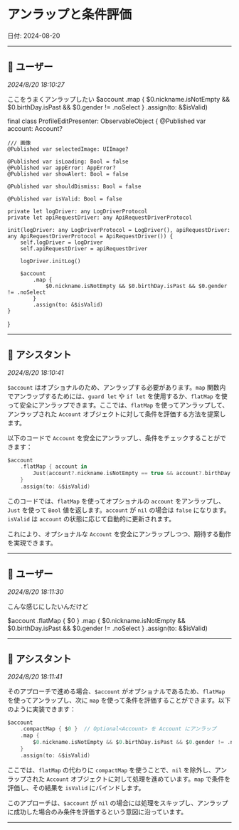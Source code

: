 # アンラップと条件評価

日付: 2024-08-20

---

## 👤 ユーザー
*2024/8/20 18:10:27*

ここをうまくアンラップしたい
$account
            .map {
                $0.nickname.isNotEmpty && $0.birthDay.isPast && $0.gender != .noSelect
            }
            .assign(to: &$isValid)

final class ProfileEditPresenter: ObservableObject {
    @Published var account: Account?

    /// 画像
    @Published var selectedImage: UIImage?

    @Published var isLoading: Bool = false
    @Published var appError: AppError?
    @Published var showAlert: Bool = false
    
    @Published var shouldDismiss: Bool = false
    
    @Published var isValid: Bool = false
    
    private let logDriver: any LogDriverProtocol
    private let apiRequestDriver: any ApiRequestDriverProtocol

    init(logDriver: any LogDriverProtocol = LogDriver(), apiRequestDriver: any ApiRequestDriverProtocol = ApiRequestDriver()) {
        self.logDriver = logDriver
        self.apiRequestDriver = apiRequestDriver

        logDriver.initLog()
        
        $account
            .map {
                $0.nickname.isNotEmpty && $0.birthDay.isPast && $0.gender != .noSelect
            }
            .assign(to: &$isValid)
    }
}

---

## 🤖 アシスタント
*2024/8/20 18:10:41*

`$account` はオプショナルのため、アンラップする必要があります。`map` 関数内でアンラップするためには、`guard let` や `if let` を使用するか、`flatMap` を使って安全にアンラップできます。ここでは、`flatMap` を使ってアンラップして、アンラップされた `Account` オブジェクトに対して条件を評価する方法を提案します。

以下のコードで `Account` を安全にアンラップし、条件をチェックすることができます：

```swift
$account
    .flatMap { account in
        Just(account?.nickname.isNotEmpty == true && account?.birthDay.isPast == true && account?.gender != .noSelect)
    }
    .assign(to: &$isValid)
```

このコードでは、`flatMap` を使ってオプショナルの `account` をアンラップし、`Just` を使って `Bool` 値を返します。`account` が `nil` の場合は `false` になります。`isValid` は `account` の状態に応じて自動的に更新されます。

これにより、オプショナルな `Account` を安全にアンラップしつつ、期待する動作を実現できます。

---

## 👤 ユーザー
*2024/8/20 18:11:30*

こんな感じにしたいんだけど

$account
            .flatMap { $0 }
            .map {
                $0.nickname.isNotEmpty && $0.birthDay.isPast && $0.gender != .noSelect
            }
            .assign(to: &$isValid)

---

## 🤖 アシスタント
*2024/8/20 18:11:41*

そのアプローチで進める場合、`$account` がオプショナルであるため、`flatMap` を使ってアンラップし、次に `map` を使って条件を評価することができます。以下のように実装できます：

```swift
$account
    .compactMap { $0 }  // Optional<Account> を Account にアンラップ
    .map {
        $0.nickname.isNotEmpty && $0.birthDay.isPast && $0.gender != .noSelect
    }
    .assign(to: &$isValid)
```

ここでは、`flatMap` の代わりに `compactMap` を使うことで、`nil` を除外し、アンラップされた `Account` オブジェクトに対して処理を進めています。`map` で条件を評価し、その結果を `isValid` にバインドします。

このアプローチは、`$account` が `nil` の場合には処理をスキップし、アンラップに成功した場合のみ条件を評価するという意図に沿っています。

---
